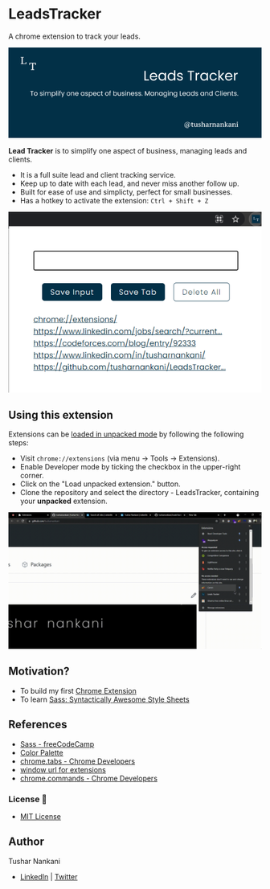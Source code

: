 # LeadsTracker

A chrome extension to track your leads.

![cover](assets/readme/poster_cover.png)

**Lead Tracker** is to simplify one aspect of business, managing leads and clients.

- It is a full suite lead and client tracking service.
- Keep up to date with each lead, and never miss another follow up.
- Built for ease of use and simplicty, perfect for small businesses.
- Has a hotkey to activate the extension: `Ctrl + Shift + Z`

![](assets/readme/ss.png)

## Using this extension

Extensions can be [loaded in unpacked mode](https://developer.chrome.com/extensions/getstarted#unpacked) by following the following steps:

- Visit `chrome://extensions` (via menu -> Tools -> Extensions).
- Enable Developer mode by ticking the checkbox in the upper-right corner.
- Click on the "Load unpacked extension." button.
- Clone the repository and select the directory - LeadsTracker, containing your **unpacked** extension.

![demo](assets/readme/lt-demo.gif)

## Motivation?

- To build my first [Chrome Extension](https://developer.chrome.com/docs/extensions/)
- To learn [Sass: Syntactically Awesome Style Sheets](https://sass-lang.com/)

## References

- [Sass - freeCodeCamp](https://www.freecodecamp.org/learn/front-end-libraries/sass/)
- [Color Palette](https://coolors.co/8ecae6-219ebc-023047-ffb703-fb8500)
- [chrome.tabs - Chrome Developers](https://developer.chrome.com/docs/extensions/reference/tabs/#get-the-current-tab)
- [window url for extensions](https://stackoverflow.com/a/17826527)
- [chrome.commands - Chrome Developers](https://developer.chrome.com/docs/extensions/reference/commands/)

### License 📜

- [MIT License](/LICENSE)

## Author

Tushar Nankani

- [LinkedIn](https://www.linkedin.com/in/tusharnankani/) | [Twitter](https://twitter.com/tusharnankanii)
